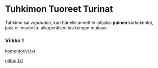 # Tuhkimon Tuoreet Turinat
Tuhkimo sai *vapauden*, kun hänelle annettiin lahjaksi **puinen** korkokenkä, joka oli muotoiltu alkuperäisen lasikengän mukaan.

### Viikko 1

[komentorivi.txt](https://github.com/Karvamahuli/otm-harjoitustyo/blob/master/laskarit/viikko1/komentorivi.txt)

[gitlog.txt](https://github.com/Karvamahuli/otm-harjoitustyo/blob/master/laskarit/viikko1/gitlog.txt)
